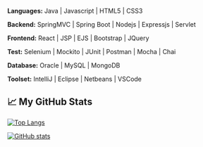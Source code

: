 
**Languages:** Java | Javascript | HTML5 | CSS3
<br>

**Backend:** SpringMVC | Spring Boot | Nodejs | Expressjs | Servlet
<br>

**Frontend:** React | JSP | EJS | Bootstrap | JQuery
<br>

**Test:** Selenium | Mockito | JUnit | Postman | Mocha | Chai
<br>

**Database:** Oracle | MySQL | MongoDB
<br>

**Toolset:** IntelliJ | Eclipse | Netbeans | VSCode

## &#x1f4c8; My GitHub Stats

[![Top Langs](https://github-readme-stats.vercel.app/api/top-langs/?username=roger-mengqiu-chen&hide=html,css&layout=compact)](https://github.com/anuraghazra/github-readme-stats)

[![GitHub stats](https://github-readme-stats.vercel.app/api?username=roger-mengqiu-chen&layout=compact)](https://github.com/anuraghazra/github-readme-stats)
